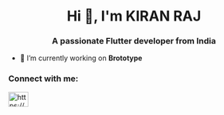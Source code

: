 <h1 align="center">Hi 👋, I'm KIRAN RAJ</h1>
<h3 align="center">A passionate Flutter developer from India</h3>

- 🔭 I’m currently working on **Brototype**

<h3 align="left">Connect with me:</h3>
<p align="left">
<a href="https://linkedin.com/in/https://www.linkedin.com/in/kiran-raj-12b308211" target="blank"><img align="center" src="https://raw.githubusercontent.com/rahuldkjain/github-profile-readme-generator/master/src/images/icons/Social/linked-in-alt.svg" alt="https://www.linkedin.com/in/kiran-raj-12b308211" height="30" width="40" /></a>
</p>

